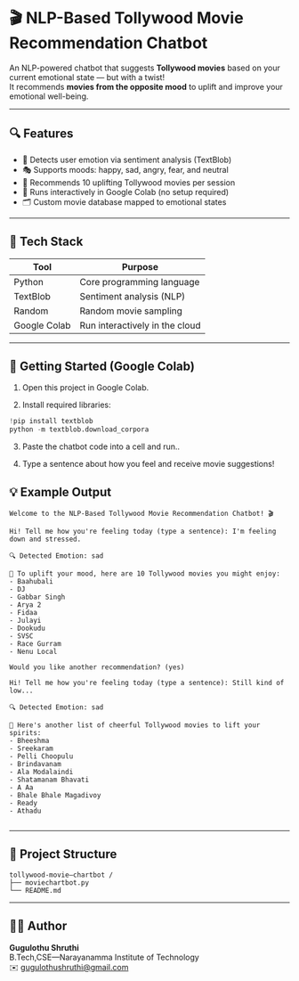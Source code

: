 # 🎬 NLP-Based Tollywood Movie Recommendation Chatbot 

An NLP-powered chatbot that suggests **Tollywood movies** based on your current emotional state — but with a twist!  
It recommends **movies from the opposite mood** to uplift and improve your emotional well-being.

---

## 🔍 Features

- 🧠 Detects user emotion via sentiment analysis (TextBlob)
- 🎭 Supports moods: happy, sad, angry, fear, and neutral
- 🎥 Recommends 10 uplifting Tollywood movies per session
- 🤖 Runs interactively in Google Colab (no setup required)
- 🗂️ Custom movie database mapped to emotional states

---

## 🧰 Tech Stack

| Tool         | Purpose                                  |
|--------------|-------------------------------------------|
| Python       | Core programming language                 |
| TextBlob     | Sentiment analysis (NLP)                  |
| Random       | Random movie sampling                     |
| Google Colab | Run interactively in the cloud            |

---

## 🚀 Getting Started (Google Colab)

1. Open this project in Google Colab.

2. Install required libraries:

```python
!pip install textblob
python -m textblob.download_corpora
```
3. Paste the chatbot code into a cell and run.. 

4. Type a sentence about how you feel and receive movie suggestions!


   

## 💡 Example Output

```
Welcome to the NLP-Based Tollywood Movie Recommendation Chatbot! 🎬

Hi! Tell me how you're feeling today (type a sentence): I'm feeling down and stressed.

🔍 Detected Emotion: sad

🎥 To uplift your mood, here are 10 Tollywood movies you might enjoy:
- Baahubali
- DJ
- Gabbar Singh
- Arya 2
- Fidaa
- Julayi
- Dookudu
- SVSC
- Race Gurram
- Nenu Local

Would you like another recommendation? (yes)

Hi! Tell me how you're feeling today (type a sentence): Still kind of low...

🔍 Detected Emotion: sad

🎥 Here's another list of cheerful Tollywood movies to lift your spirits:
- Bheeshma
- Sreekaram
- Pelli Choopulu
- Brindavanam
- Ala Modalaindi
- Shatamanam Bhavati
- A Aa
- Bhale Bhale Magadivoy
- Ready
- Athadu


```

---

## 📂 Project Structure

```
tollywood-movie–chartbot /
├── moviechartbot.py
└── README.md
```

---

## 🙋‍♀️ Author

**Gugulothu Shruthi**  
B.Tech,CSE—Narayanamma Institute of Technology  
✉️ [gugulothushruthi@gmail.com](mailto:gugulothushruthi@gmail.com)
